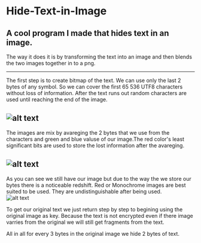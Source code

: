 # Hide-Text-in-Image
## A cool program I made that hides text in an image.

The way it does it is by transforming the text into an image and then blends the two images together in to a png.
***
The first step is to create bitmap of the text. We can use only the last 2 bytes of any symbol. So we can cover the first 65 536 UTF8 characters without loss of information. After the text runs out random characters are used until reaching the end of the image.


![alt text](https://i.imgur.com/Wtn6o8i.png "The Text bitmap is mixed with the original image.")
---
The images are mix by avareging the 2 bytes that we use from the characters and green and blue valuse of our image.The red color's least significant bits are used to store the lost information after the avareging.


![alt text](https://i.imgur.com/vHxFgLa.png "The Text bitmap is mixed with the original image.")
---
As you can see we still have our image but due to the way the we store our bytes there is a noticeable redshift.
Red or Monochrome images are best suited to be used. They are undistinguishable after being used.  
![alt text](https://i.imgur.com/WjiSYiH.jpg "The final result")

To get our original text we just return step by step to begining using the original image as key. 
Because the text is not encrypted even if there image varries from the original we will still get fragments from the text.

All in all for every 3 bytes in the original image we hide 2 bytes of text. 
